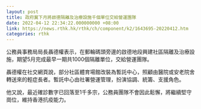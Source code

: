 ```yaml
---
layout: post
title: 政府冀下月將啟德隔離及治療設施千個單位交給營運團隊
date: 2022-04-12 22:34:22.000000000 +08:00
link: https://news.rthk.hk/rthk/ch/component/k2/1643695-20220412.htm
categories: rthk
---
```


公務員事務局局長聶德權表示，在郵輪碼頭旁邊的啟德地段興建社區隔離及治療設施，期望5月完成最早一期共1000個隔離單位，交給營運團隊。

聶德權在社交網頁說，部分社區體育場館改裝為暫託中心，照顧由醫院或安老院舍轉送來的輕症長者。暫託中心由社署營運管理，扮演協調、統籌、支援角色。

他又說，最近確診數字已回落至1千多宗，公務員團隊不會因此鬆懈，將繼續堅守崗位，維持香港抗疫能力。
